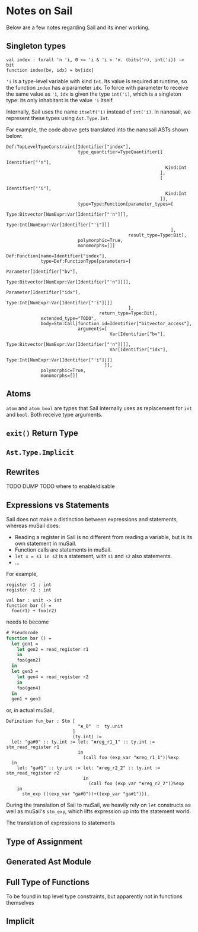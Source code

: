 # Notes on Sail

Below are a few notes regarding Sail and its inner working.

## Singleton types

```sail
val index : forall 'n 'i, 0 <= 'i & 'i < 'n. (bits('n), int('i)) -> bit
function index(bv, idx) = bv[idx]
```
`'i` is a type-level variable with kind `Int`.
Its value is required at runtime, so the function `index` has a parameter `idx`.
To force with parameter to receive the same value as `'i`,
`idx` is given the type `int('i)`, which is a singleton type:
its only inhabitant is the value `'i` itself.

Internally, Sail uses the name `itself('i)` instead of `int('i)`.
In nanosail, we represent these types using `Ast.Type.Int`.

For example, the code above gets translated into the nanosail ASTs shown below:

```text
Def:TopLevelTypeConstraint[Identifier["index"],
                           type_quantifier=TypeQuantifier[[
                                                            Identifier["'n"],
                                                            Kind:Int
                                                          ],
                                                          [
                                                            Identifier["'i"],
                                                            Kind:Int
                                                          ]],
                           type=Type:Function[parameter_types=[
                                                                Type:Bitvector[NumExpr:Var[Identifier["'n"]]],
                                                                Type:Int[NumExpr:Var[Identifier["'i"]]]
                                                              ],
                                              result_type=Type:Bit],
                           polymorphic=True,
                           monomorphs=[]]

Def:Function[name=Identifier["index"],
             type=Def:FunctionType[parameters=[
                                                Parameter[Identifier["bv"],
                                                          Type:Bitvector[NumExpr:Var[Identifier["'n"]]]],
                                                Parameter[Identifier["idx"],
                                                          Type:Int[NumExpr:Var[Identifier["'i"]]]]
                                              ],
                                   return_type=Type:Bit],
             extended_type="TODO",
             body=Stm:Call[function_id=Identifier["bitvector_access"],
                           arguments=[
                                       Var[Identifier["bv"],
                                           Type:Bitvector[NumExpr:Var[Identifier["'n"]]]],
                                       Var[Identifier["idx"],
                                           Type:Int[NumExpr:Var[Identifier["'i"]]]]
                                     ]],
             polymorphic=True,
             monomorphs=[]]
```

## Atoms

`atom` and `atom_bool` are types that Sail internally uses as replacement for `int` and `bool`.
Both receive type arguments.

## `exit()` Return Type

## `Ast.Type.Implicit`

## Rewrites

TODO DUMP
TODO where to enable/disable

## Expressions vs Statements

Sail does not make a distinction between expressions and statements, whereas muSail does:

* Reading a register in Sail is no different from reading a variable, but is its own statement in muSail.
* Function calls are statements in muSail.
* `let x = s1 in s2` is a statement, with `s1` and `s2` also statements.
* ...

For example,

```sail
register r1 : int
register r2 : int

val bar : unit -> int
function bar () =
  foo(r1) + foo(r2)
```

needs to become

```ocaml
# Pseudocode
function bar () =
  let gen1 = 
    let gen2 = read_register r1
    in
    foo(gen2)
  in
  let gen3 =
    let gen4 = read_register r2
    in
    foo(gen4)
  in
  gen1 + gen3
```

or, in actual muSail,

```coq
Definition fun_bar : Stm [
                           "ж_0"  ∷  ty.unit
                         ]
                         (ty.int) :=
  let: "ga#0" :: ty.int := let: "жreg_r1_1" :: ty.int := stm_read_register r1
                           in
                             (call foo (exp_var "жreg_r1_1"))%exp
  in
    let: "ga#1" :: ty.int := let: "жreg_r2_2" :: ty.int := stm_read_register r2
                             in
                               (call foo (exp_var "жreg_r2_2"))%exp
    in
      stm_exp (((exp_var "ga#0"))+((exp_var "ga#1"))).
```

During the translation of Sail to muSail, we heavily rely
on `let` constructs as well as muSail's `stm_exp`,
which lifts expression up into the statement world.

The translation of expressions to statements 

## Type of Assignment

## Generated Ast Module

## Full Type of Functions

To be found in top level type constraints, but apparently not in functions themselves

## Implicit
